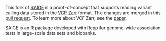 This fork of [SAIGE](https://github.com/saigegit/SAIGE) is a proof-of-concept that supports reading variant calling data stored in the [VCF Zarr](https://github.com/sgkit-dev/vcf-zarr-spec) format. The changes are merged in this [pull request](https://github.com/Will-Tyler/SAIGE-VCZ/pull/1). To learn more about VCF Zarr, see the [paper](https://doi.org/10.1101/2024.06.11.598241).

SAIGE is an R package developed with Rcpp for genome-wide association tests in large-scale data sets and biobanks.
